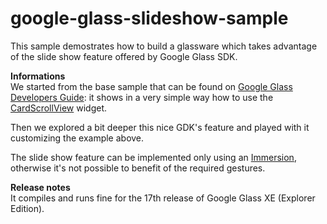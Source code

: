 google-glass-slideshow-sample
=============================

This sample demostrates how to build a glassware which takes advantage of the slide show feature offered by Google Glass SDK.

<b>Informations</b>
<br>
We started from the base sample that can be found on <a href="https://developers.google.com/glass/develop/gdk/ui-widgets#scrolling_cards_in_immersions">Google Glass Developers Guide</a>: it shows in a very simple way how to use the <a href="https://developers.google.com/glass/develop/gdk/reference/com/google/android/glass/widget/CardScrollView">CardScrollView</a> widget.

Then we explored a bit deeper this nice GDK's feature and played with it customizing the example above.

The slide show feature can be implemented only using an <a href="https://developers.google.com/glass/develop/gdk/immersions">Immersion</a>, otherwise it's not possible to benefit of  the required gestures.

<b>Release notes</b>
<br>
It compiles and runs fine for the 17th release of Google Glass XE (Explorer Edition)</a>.


